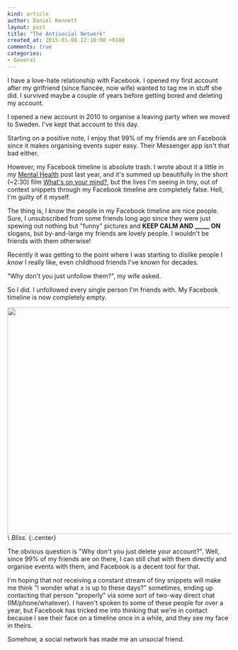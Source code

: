 ```yaml
---
kind: article
author: Daniel Kennett
layout: post
title: "The Antisocial Network"
created_at: 2015-01-08 22:10:00 +0100
comments: true
categories:
- General
---
```


I have a love-hate relationship with Facebook. I opened my first account after my girlfriend 
(since fiancée, now wife) wanted to tag me in stuff she did. I survived maybe a couple of years
before getting bored and deleting my account.

I opened a new account in 2010 to organise a leaving party when we moved to Sweden. I've kept that
account to this day.

Starting on a positive note, I enjoy that 99% of my friends are on Facebook since it makes
organising events super easy. Their Messenger app isn't that bad either.

However, my Facebook timeline is absolute trash. I wrote about it a little in my
[Mental Health](http://ikennd.ac/blog/2014/09/mental-health/) post last year, and it's summed
up beautifully in the short (~2:30) film
[What's on your mind?](https://www.youtube.com/watch?v=QxVZYiJKl1Y), but the lives I'm seeing in
tiny, out of context snippets through my Facebook timeline are completely false. Hell, I'm guilty
of it myself. 

The thing is, I *know* the people in my Facebook timeline are nice people. Sure, I unsubscribed
from some friends long ago since they were just spewing out nothing but "funny" pictures and
**KEEP CALM AND _____ ON** slogans, but by-and-large my friends are lovely people. I wouldn't be
friends with them otherwise!

Recently it was getting to the point where I was starting to dislike people I *know* I really like,
even childhood friends I've known for decades.

"Why don't you just unfollow them?", my wife asked. 

So I did. I unfollowed every single person I'm friends with. My Facebook timeline is now completely
empty. 

<img src="/pictures/empty-facebook.png" width="511" /> \\
 *Bliss.* 
{:.center}

The obvious question is "Why don't you just delete your account?". Well, since 99% of my friends
are on there, I can still chat with them directly and organise events with them, and Facebook is a
decent tool for that.

I'm hoping that not receiving a constant stream of tiny snippets will make me think "I wonder what
*x* is up to these days?" sometimes, ending up contacting that person "properly" via some sort of
two-way direct chat (IM/phone/whatever). I haven't spoken to some of these people for over a year,
but Facebook has tricked me into thinking that we're in contact because I see their face on a
timeline once in a while, and they see my face in theirs.

Somehow, a social network has made me an unsocial friend.
